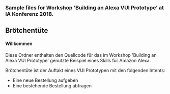 
### Sample files for Workshop 'Building an Alexa VUI Prototype' at IA Konferenz 2018.
## Brötchentüte <a id="title"></a>


#### Willkommen <a id="intro"></a>

Diese Ordner enthalten den Quellcode für das im Workshop 'Building an Alexa VUI Prototype' genutzte Beispiel eines Skills für Amazon Alexa.

Brötchentüte ist der Auftakt eines VUI Prototypen mit den folgenden Intents:
* Eine neue Bestellung aufgeben
* Eine bestehende Bestellung abfragen